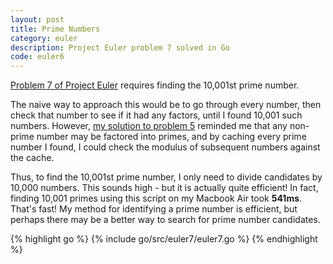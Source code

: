 ```yaml
---
layout: post
title: Prime Numbers
category: euler
description: Project Euler problem 7 solved in Go
code: euler6
---
```


[Problem 7 of Project Euler](https://projecteuler.net/problem=7) requires finding the 10,001st prime number.

The naive way to approach this would be to go through every number, then check that number to see if it had any factors, until I found 10,001 such numbers. However, [my solution to problem 5](/euler-5/) reminded me that any non-prime number may be factored into primes, and by caching every prime number I found, I could check the modulus of subsequent numbers against the cache. 

Thus, to find the 10,001st prime number, I only need to divide candidates by 10,000 numbers. This sounds high - but it is actually quite efficient! In fact, finding 10,001 primes using this script on my Macbook Air took **541ms**. That's fast! My method for identifying a prime number is efficient, but perhaps there may be a better way to search for prime number candidates.

{% highlight go %}
{% include go/src/euler7/euler7.go %}
{% endhighlight %}
